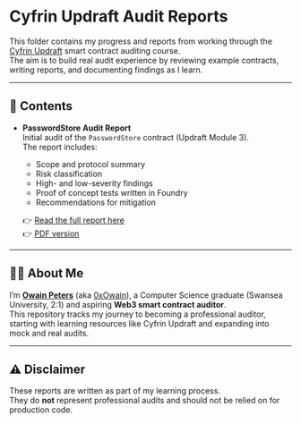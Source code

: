 # Cyfrin Updraft Audit Reports

This folder contains my progress and reports from working through the [Cyfrin Updraft](https://updraft.cyfrin.io) smart contract auditing course.  
The aim is to build real audit experience by reviewing example contracts, writing reports, and documenting findings as I learn.

---

## 📂 Contents

- **PasswordStore Audit Report**  
  Initial audit of the `PasswordStore` contract (Updraft Module 3).  
  The report includes:
  - Scope and protocol summary  
  - Risk classification  
  - High- and low-severity findings  
  - Proof of concept tests written in Foundry  
  - Recommendations for mitigation  

  👉 [Read the full report here](./Audit-data/findings.md)  
  👉 [PDF version](./Audit-data/report.pdf)

---

## 🧑‍💻 About Me

I’m **[Owain Peters](https://github.com/OwainPeters48)** (aka [0xOwain](https://x.com/0xOwain)), a Computer Science graduate (Swansea University, 2:1) and aspiring **Web3 smart contract auditor**.  
This repository tracks my journey to becoming a professional auditor, starting with learning resources like Cyfrin Updraft and expanding into mock and real audits.

---

## ⚠️ Disclaimer

These reports are written as part of my learning process.  
They do **not** represent professional audits and should not be relied on for production code.
